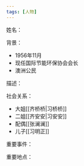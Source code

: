 ```yaml
---
tags: [人物]
---
```


姓名：

背景：
- 1956年11月
- 现任国际节能环保协会会长
- 澳洲公民

描述：

社会关系：
- 大姐[[齐桥桥|习桥桥]]
- 二姐[[齐安安|习安安]]
- 配偶[[张澜澜]]
- 儿子[[习明正]]

重要事件：

重要地点：
